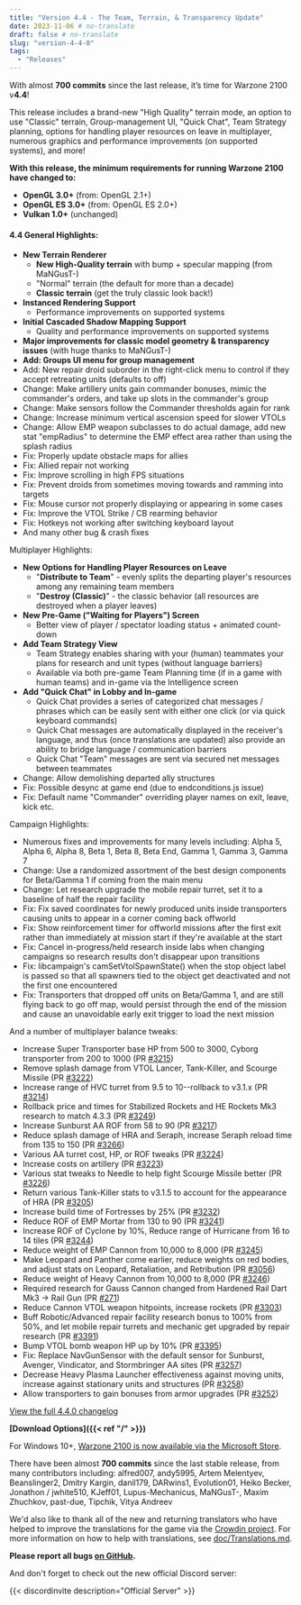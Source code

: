 ```yaml
---
title: "Version 4.4 - The Team, Terrain, & Transparency Update"
date: 2023-11-06 # no-translate
draft: false # no-translate
slug: "version-4-4-0"
tags:
  - "Releases"
---
```


With almost **700 commits** since the last release, it’s time for Warzone 2100 v**4.4**!

This release includes a brand-new "High Quality" terrain mode, an option to use "Classic" terrain, Group-management UI, "Quick Chat", Team Strategy planning, options for handling player resources on leave in multiplayer, numerous graphics and performance improvements (on supported systems), and more!

**With this release, the minimum requirements for running Warzone 2100 have changed to:**
- **OpenGL 3.0+** (from: OpenGL 2.1+)
- **OpenGL ES 3.0+** (from: OpenGL ES 2.0+)
- **Vulkan 1.0+** (unchanged)

#### 4.4 General Highlights:

- **New Terrain Renderer**
  - **New High-Quality terrain** with bump + specular mapping (from MaNGusT-)
  - "Normal" terrain (the default for more than a decade)
  - **Classic terrain** (get the truly classic look back!)
- **Instanced Rendering Support**
  - Performance improvements on supported systems
- **Initial Cascaded Shadow Mapping Support**
  - Quality and performance improvements on supported systems
- **Major improvements for classic model geometry & transparency issues** (with huge thanks to MaNGusT-)
- **Add: Groups UI menu for group management**
- Add: New repair droid suborder in the right-click menu to control if they accept retreating units (defaults to off)
- Change: Make artillery units gain commander bonuses, mimic the commander's orders, and take up slots in the commander's group
- Change: Make sensors follow the Commander thresholds again for rank
- Change: Increase minimum vertical ascension speed for slower VTOLs
- Change: Allow EMP weapon subclasses to do actual damage, add new stat "empRadius" to determine the EMP effect area rather than using the splash radius
- Fix: Properly update obstacle maps for allies
- Fix: Allied repair not working
- Fix: Improve scrolling in high FPS situations
- Fix: Prevent droids from sometimes moving towards and ramming into targets
- Fix: Mouse cursor not properly displaying or appearing in some cases
- Fix: Improve the VTOL Strike / CB rearming behavior
- Fix: Hotkeys not working after switching keyboard layout
- And many other bug & crash fixes

Multiplayer Highlights:

- **New Options for Handling Player Resources on Leave**
  - "**Distribute to Team**" - evenly splits the departing player's resources among any remaining team members
  - "**Destroy (Classic)**" - the classic behavior (all resources are destroyed when a player leaves)
- **New Pre-Game ("Waiting for Players") Screen**
  - Better view of player / spectator loading status + animated count-down
- **Add Team Strategy View**
  - Team Strategy enables sharing with your (human) teammates your plans for research and unit types (without language barriers)
  - Available via both pre-game Team Planning time (if in a game with human teams) and in-game via the Intelligence screen
- **Add "Quick Chat" in Lobby and In-game**
  - Quick Chat provides a series of categorized chat messages / phrases which can be easily sent with either one click (or via quick keyboard commands)
  - Quick Chat messages are automatically displayed in the receiver's language, and thus (once translations are updated) also provide an ability to bridge language / communication barriers
  - Quick Chat "Team" messages are sent via secured net messages between teammates
- Change: Allow demolishing departed ally structures
- Fix: Possible desync at game end (due to endconditions.js issue)
- Fix: Default name "Commander" overriding player names on exit, leave, kick etc.

Campaign Highlights:

- Numerous fixes and improvements for many levels including: Alpha 5, Alpha 6, Alpha 8, Beta 1, Beta 8, Beta End, Gamma 1, Gamma 3, Gamma 7
- Change: Use a randomized assortment of the best design components for Beta/Gamma 1 if coming from the main menu
- Change: Let research upgrade the mobile repair turret, set it to a baseline of half the repair facility
- Fix: Fix saved coordinates for newly produced units inside transporters causing units to appear in a corner coming back offworld
- Fix: Show reinforcement timer for offworld missions after the first exit rather than immediately at mission start if they're available at the start
- Fix: Cancel in-progress/held research inside labs when changing campaigns so research results don't disappear upon transitions
- Fix: libcampaign's camSetVtolSpawnState() when the stop object label is passed so that all spawners tied to the object get deactivated and not the first one encountered
- Fix: Transporters that dropped off units on Beta/Gamma 1, and are still flying back to go off map, would persist through the end of the mission and cause an unavoidable early exit trigger to load the next mission

And a number of multiplayer balance tweaks:

- Increase Super Transporter base HP from 500 to 3000, Cyborg transporter from 200 to 1000 (PR [#3215](https://github.com/Warzone2100/warzone2100/pull/3215))
- Remove splash damage from VTOL Lancer, Tank-Killer, and Scourge Missile (PR [#3222](https://github.com/Warzone2100/warzone2100/pull/3222))
- Increase range of HVC turret from 9.5 to 10--rollback to v3.1.x (PR [#3214](https://github.com/Warzone2100/warzone2100/pull/3214))
- Rollback price and times for Stabilized Rockets and HE Rockets Mk3 research to match 4.3.3 (PR [#3249](https://github.com/Warzone2100/warzone2100/pull/3249))
- Increase Sunburst AA ROF from 58 to 90 (PR [#3217](https://github.com/Warzone2100/warzone2100/pull/3217))
- Reduce splash damage of HRA and Seraph, increase Seraph reload time from 135 to 150 (PR [#3266](https://github.com/Warzone2100/warzone2100/pull/3266))
- Various AA turret cost, HP, or ROF tweaks (PR [#3224](https://github.com/Warzone2100/warzone2100/pull/3224))
- Increase costs on artillery (PR [#3223](https://github.com/Warzone2100/warzone2100/pull/3223))
- Various stat tweaks to Needle to help fight Scourge Missile better (PR [#3226](https://github.com/Warzone2100/warzone2100/pull/3226))
- Return various Tank-Killer stats to v3.1.5 to account for the appearance of HRA (PR [#3205](https://github.com/Warzone2100/warzone2100/pull/3205))
- Increase build time of Fortresses by 25% (PR [#3232](https://github.com/Warzone2100/warzone2100/pull/3232))
- Reduce ROF of EMP Mortar from 130 to 90 (PR [#3241](https://github.com/Warzone2100/warzone2100/pull/3241))
- Increase ROF of Cyclone by 10%, Reduce range of Hurricane from 16 to 14 tiles (PR [#3244](https://github.com/Warzone2100/warzone2100/pull/3244))
- Reduce weight of EMP Cannon from 10,000 to 8,000 (PR [#3245](https://github.com/Warzone2100/warzone2100/pull/3245))
- Make Leopard and Panther come earlier, reduce weights on red bodies, and adjust stats on Leopard, Retaliation, and Retribution (PR [#3056](https://github.com/Warzone2100/warzone2100/pull/3056))
- Reduce weight of Heavy Cannon from 10,000 to 8,000 (PR [#3246](https://github.com/Warzone2100/warzone2100/pull/3246))
- Required research for Gauss Cannon changed from Hardened Rail Dart Mk3 -> Rail Gun (PR [#271](https://github.com/Warzone2100/warzone2100/pull/271))
- Reduce Cannon VTOL weapon hitpoints, increase rockets (PR [#3303](https://github.com/Warzone2100/warzone2100/pull/3303))
- Buff Robotic/Advanced repair facility research bonus to 100% from 50%, and let mobile repair turrets and mechanic get upgraded by repair research (PR [#3391](https://github.com/Warzone2100/warzone2100/pull/3391))
- Bump VTOL bomb weapon HP up by 10% (PR [#3395](https://github.com/Warzone2100/warzone2100/pull/3395))
- Fix: Replace NavGunSensor with the default sensor for Sunburst, Avenger, Vindicator, and Stormbringer AA sites (PR [#3257](https://github.com/Warzone2100/warzone2100/pull/3257))
- Decrease Heavy Plasma Launcher effectiveness against moving units, increase against stationary units and structures (PR [#3258](https://github.com/Warzone2100/warzone2100/pull/3258))
- Allow transporters to gain bonuses from armor upgrades (PR [#3252](https://github.com/Warzone2100/warzone2100/pull/3252))

[View the full 4.4.0 changelog](https://github.com/Warzone2100/warzone2100/raw/4.4.0/ChangeLog)

**[Download Options]({{< ref "/" >}})**

For Windows 10+, [Warzone 2100 is now available via the Microsoft Store](https://www.microsoft.com/store/apps/9MW0Z4MPCS8C).

There have been almost **700 commits** since the last stable release, from many contributors including: alfred007, andy5995, Artem Melentyev, Beanslinger2, Dmitry Kargin, danil179, DARwins1, Evolution01, Heiko Becker, Jonathon / jwhite510, KJeff01, Lupus-Mechanicus, MaNGusT-, Maxim Zhuchkov, past-due, Tipchik, Vitya Andreev

We'd also like to thank all of the new and returning translators who have helped to improve the translations for the game via the [Crowdin project](https://crowdin.com/project/warzone2100). For more information on how to help with translations, see [doc/Translations.md](https://github.com/Warzone2100/warzone2100/blob/master/doc/Translations.md#how-do-i-help-translate).

**Please report all bugs [on GitHub](https://github.com/Warzone2100/warzone2100/issues).**

And don't forget to check out the new official Discord server:

{{< discordinvite description="Official Server" >}}
